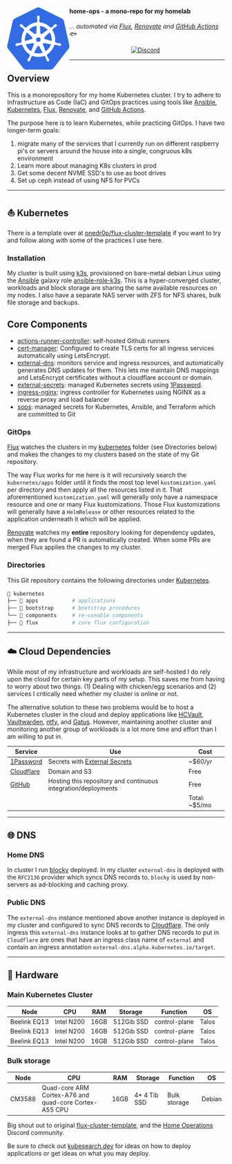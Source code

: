 <div>
<img src="https://github.com/kubernetes/kubernetes/raw/master/logo/logo.svg" align="left" width="144px" height="144px"/>

#### home-ops - a mono-repo for my homelab

_... automated via [Flux](https://fluxcd.io), [Renovate](https://github.com/renovatebot/renovate) and [GitHub Actions](https://github.com/features/actions)_ 🐟
</div>

<div align="center">

[![Discord](https://img.shields.io/discord/673534664354430999?style=for-the-badge&label&logo=discord&logoColor=white&color=blue)](https://discord.gg/home-operations)&nbsp;&nbsp;

</div>

---

## Overview

This is a monorepository for my home Kubernetes cluster.
I try to adhere to Infrastructure as Code (IaC) and GitOps practices using tools like [Ansible](https://www.ansible.com/),  [Kubernetes](https://kubernetes.io/), [Flux](https://github.com/fluxcd/flux2), [Renovate](https://github.com/renovatebot/renovate), and [GitHub Actions](https://github.com/features/actions).

The purpose here is to learn Kubernetes, while practicing GitOps. I have two longer-term goals:

1. migrate many of the services that I currently run on different raspberry pi's or servers around the house into a single, congruous k8s environment
2. Learn more about managing K8s clusters in prod
3. Get some decent NVME SSD's to use as boot drives
4. Set up ceph instead of using NFS for PVCs

---

## ⛵ Kubernetes

There is a template over at [onedr0p/flux-cluster-template](https://github.com/onedr0p/flux-cluster-template) if you want to try and follow along with some of the practices I use here.

### Installation

My cluster is built using [k3s](https://k3s.io/), provisioned on bare-metal debian Linux using the [Ansible](https://www.ansible.com/) galaxy role [ansible-role-k3s](https://github.com/PyratLabs/ansible-role-k3s). This is a hyper-converged cluster, workloads and block storage are sharing the same available resources on my nodes. I also have a separate NAS server with ZFS for NFS shares, bulk file storage and backups.

## Core Components

- [actions-runner-controller](https://github.com/actions/actions-runner-controller): self-hosted Github runners
- [cert-manager](https://cert-manager.io/docs/): Configured to create TLS certs for all ingress services automatically using LetsEncrypt.
- [external-dns](https://github.com/kubernetes-sigs/external-dns): monitors service and ingress resources, and automatically generates DNS updates for them. This lets me maintain DNS mappings and LetsEncrypt certificates without a cloudflare account or domain.
- [external-secrets](https://github.com/external-secrets/external-secrets/): managed Kubernetes secrets using [1Password](https://1password.com/).
- [ingress-nginx](https://github.com/kubernetes/ingress-nginx/): ingress controller for Kubernetes using NGINX as a reverse proxy and load balancer
- [sops](https://toolkit.fluxcd.io/guides/mozilla-sops/): managed secrets for Kubernetes, Ansible, and Terraform which are committed to Git

### GitOps

[Flux](https://github.com/fluxcd/flux2) watches the clusters in my [kubernetes](./kubernetes/) folder (see Directories below) and makes the changes to my clusters based on the state of my Git repository.

The way Flux works for me here is it will recursively search the `kubernetes/apps` folder until it finds the most top level `kustomization.yaml` per directory and then apply all the resources listed in it. That aforementioned `kustomization.yaml` will generally only have a namespace resource and one or many Flux kustomizations. Those Flux kustomizations will generally have a `HelmRelease` or other resources related to the application underneath it which will be applied.

[Renovate](https://github.com/renovatebot/renovate) watches my **entire** repository looking for dependency updates, when they are found a PR is automatically created. When some PRs are merged Flux applies the changes to my cluster.

### Directories

This Git repository contains the following directories under [Kubernetes](./kubernetes/).

```sh
📁 kubernetes
├── 📁 apps           # applications
├── 📁 bootstrap      # bootstrap procedures
└── 📁 components     # re-useable components
├── 📁 flux           # core flux configuration
```

---

## ☁️ Cloud Dependencies

While most of my infrastructure and workloads are self-hosted I do rely upon the cloud for certain key parts of my setup. This saves me from having to worry about two things. (1) Dealing with chicken/egg scenarios and (2) services I critically need whether my cluster is online or not.

The alternative solution to these two problems would be to host a Kubernetes cluster in the cloud and deploy applications like [HCVault](https://www.vaultproject.io/), [Vaultwarden](https://github.com/dani-garcia/vaultwarden), [ntfy](https://ntfy.sh/), and [Gatus](https://gatus.io/). However, maintaining another cluster and monitoring another group of workloads is a lot more time and effort than I am willing to put in.

| Service                                         | Use                                                               | Cost           |
|-------------------------------------------------|-------------------------------------------------------------------|----------------|
| [1Password](https://1password.com/)             | Secrets with [External Secrets](https://external-secrets.io/)     | ~$60/yr        |
| [Cloudflare](https://www.cloudflare.com/)       | Domain and S3                                                     | Free           |
| [GitHub](https://github.com/)                   | Hosting this repository and continuous integration/deployments    | Free           |
|                                                 |                                                                   | Total: ~$5/mo  |

---

## 🌐 DNS

### Home DNS

In cluster I run [blocky](https://github.com/0xERR0R/blocky) deployed. In my cluster `external-dns` is deployed with the `RFC2136` provider which syncs DNS records to. `blocky` is used by non-servers as ad-blocking and caching proxy.

### Public DNS

The `external-dns` instance mentioned above another instance is deployed in my cluster and configured to sync DNS records to [Cloudflare](https://www.cloudflare.com/). The only ingress this `external-dns` instance looks at to gather DNS records to put in `Cloudflare` are ones that have an ingress class name of `external` and contain an ingress annotation `external-dns.alpha.kubernetes.io/target`.

---

## 🔧 Hardware

### Main Kubernetes Cluster

| Node                | CPU               |  RAM | Storage    | Function             | OS         |
|---------------------|-------------------|------|------------|----------------------|------------|
| Beelink EQ13 | Intel N200   | 16GB | 512Gib SSD  | control-plane        | Talos |
| Beelink EQ13 | Intel N200   | 16GB | 512Gib SSD  | control-plane        | Talos |
| Beelink EQ13 | Intel N200   | 16GB | 512Gib SSD  | control-plane        | Talos |

### Bulk storage

| Node                | CPU               |  RAM | Storage    | Function             | OS         |
|---------------------|-------------------|------|------------|----------------------|------------|
| CM3588 | Quad-core ARM Cortex-A76 and quad-core Cortex-A55 CPU    | 16GB | 4* 4 Tib SSD  | Bulk storage        | Debian |

Big shout out to original [flux-cluster-template](https://github.com/onedr0p/flux-cluster-template), and the [Home Operations](https://discord.gg/home-operations) Discord community.

Be sure to check out [kubesearch.dev](https://kubesearch.dev/) for ideas on how to deploy applications or get ideas on what you may deploy.
